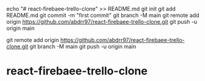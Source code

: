 echo "# react-firebaee-trello-clone" >> README.md
git init
git add README.md
git commit -m "first commit"
git branch -M main
git remote add origin https://github.com/abdrr97/react-firebaee-trello-clone.git
git push -u origin main

<!-- …or push an existing repository from the command line -->

git remote add origin https://github.com/abdrr97/react-firebaee-trello-clone.git
git branch -M main
git push -u origin main
# react-firebaee-trello-clone
